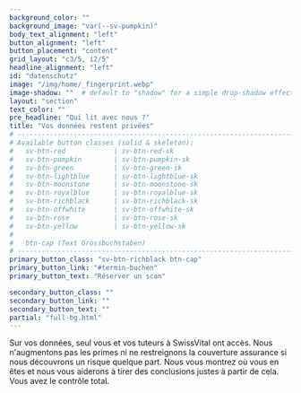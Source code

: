 ```yaml
---
background_color: ""
background_image: "var(--sv-pumpkin)"
body_text_alignment: "left"
button_alignment: "left"
button_placement: "content"
grid_layout: "c3/5, i2/5"
headline_alignment: "left"
id: "datenschutz"
image: "/img/home/_fingerprint.webp"
image-shadow: ""  # default to "shadow" for a simple drop-shadow effect
layout: "section"
text_color: ""
pre_headline: "Qui lit avec nous ?" 
title: "Vos données restent privées"
# ------------------------------------------------------------------------------
# Available button classes (solid & skeleton):
#   sv-btn-red            | sv-btn-red-sk
#   sv-btn-pumpkin        | sv-btn-pumpkin-sk
#   sv-btn-green          | sv-btn-green-sk
#   sv-btn-lightblue      | sv-btn-lightblue-sk
#   sv-btn-moonstone      | sv-btn-moonstone-sk
#   sv-btn-royalblue      | sv-btn-royalblue-sk
#   sv-btn-richblack      | sv-btn-richblack-sk
#   sv-btn-offwhite       | sv-btn-offwhite-sk
#   sv-btn-rose           | sv-btn-rose-sk
#   sv-btn-yellow         | sv-btn-yellow-sk
#
#   btn-cap (Text Grossbuchstaben)
# ------------------------------------------------------------------------------
primary_button_class: "sv-btn-richblack btn-cap"
primary_button_link: "#termin-buchen"
primary_button_text: "Réserver un scan"

secondary_button_class: ""
secondary_button_link: ""
secondary_button_text: ""
partial: "full-bg.html"
---
```


Sur vos données, seul vous et vos tuteurs à SwissVital ont accès. Nous n'augmentons pas les primes ni ne restreignons la couverture assurance si nous découvrons un risque quelque part. Nous vous montrez où vous en êtes et nous vous aiderons à tirer des conclusions justes à partir de cela. Vous avez le contrôle total.